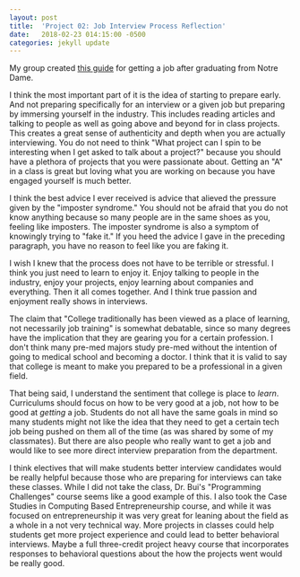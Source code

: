 ```yaml
---
layout: post
title:  'Project 02: Job Interview Process Reflection'
date:   2018-02-23 014:15:00 -0500
categories: jekyll update
---
```

My group created [this guide][guide-link] for getting a job after graduating from Notre Dame.

I think the most important part of it is the idea of starting to prepare early.  And not preparing specifically for an interview or a given job but preparing by immersing yourself in the industry.  This includes reading articles and talking to people as well as going above and beyond for in class projects.  This creates a great sense of authenticity and depth when you are actually interviewing.  You do not need to think "What project can I spin to be interesting when I get asked to talk about a project?" because you should have a plethora of projects that you were passionate about.   Getting an "A" in a class is great but loving what you are working on because you have engaged yourself is much better.

I think the best advice I ever received is advice that alieved the pressure given by the "imposter syndrome."  You should not be afraid that you do not know anything because so many people are in the same shoes as you, feeling like imposters.  The imposter syndrome is also a symptom of knowingly trying to "fake it."  If you heed the advice I gave in the preceding paragraph, you have no reason to feel like you are faking it.  

I wish I knew that the process does not have to be terrible or stressful.  I think you just need to learn to enjoy it.  Enjoy talking to people in the industry, enjoy your projects, enjoy learning about companies and everything.  Then it all comes together.  And I think true passion and enjoyment really shows in interviews. 

The claim that "College traditionally has been viewed as a place of learning, not necessarily job training" is somewhat debatable, since so many degrees have the implication that they are gearing you for a certain profession.  I don't think many pre-med majors study pre-med without the intention of going to medical school and becoming a doctor.  I think that it is valid to say that college is meant to make you prepared to be a professional in a given field.

That being said, I understand the sentiment that college is place to *learn*.  Curriculums should focus on how to be very good at a job, not how to be good at *getting* a job.  Students do not all have the same goals in mind so many students might not like the idea that they need to get a certain tech job being pushed on them all of the time (as was shared by some of my classmates).  But there are also people who really want to get a job and would like to see more direct interview preparation from the department.

I think electives that will make students better interview candidates would be really helpful because those who are preparing for interviews can take these classes.  While I did not take the class, Dr. Bui's "Programming Challenges" course seems like a good example of this.   I also took the Case Studies in Computing Based Entrepreneurship course, and while it was focused on entrepreneurship it was very great for leaning about the field as a whole in a not very technical way.  More projects in classes could help students get more project experience and could lead to better behavioral interviews.  Maybe a full three-credit project heavy course that incorporates responses to behavioral questions about the how the projects went would be really good.

[guide-link]: https://www3.nd.edu/~tprince/blog/_site/jekyll/update/2018/02/23/project-02-job-interview-process-guide.html

